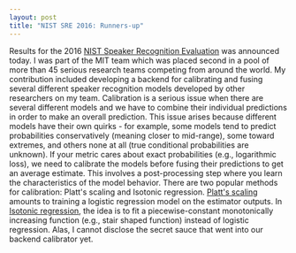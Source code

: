 ```yaml
---
layout: post
title: "NIST SRE 2016: Runners-up"
---
```


Results for the 2016 [NIST Speaker Recognition Evaluation](https://www.nist.gov/itl/iad/mig/speaker-recognition) was announced today. I was part of the MIT team which was placed second in a pool of more than 45 serious research teams competing from around the world. My contribution included developing a backend for calibrating and fusing several different speaker recognition models developed by other researchers on my team. Calibration is a serious issue when there are several different models and we have to combine their individual predictions in order to make an overall prediction. This issue arises because different models have their own quirks - for example, some models tend to predict probabilities conservatively (meaning closer to mid-range), some toward extremes, and others none at all (true conditional probabilities are unknown). If your metric cares about exact probabilities (e.g., logarithmic loss), we need to calibrate the models before fusing their predictions to get an average estimate. This involves a post-processing step where you learn the characteristics of the model behavior. There are two popular methods for calibration: Platt's scaling and Isotonic regression. [Platt's scaling](https://en.wikipedia.org/wiki/Platt_scaling) amounts to training a logistic regression model on the estimator outputs. In [Isotonic regression](https://en.wikipedia.org/wiki/Isotonic_regression), the idea is to fit a piecewise-constant monotonically increasing function (e.g., stair shaped function) instead of logistic regression. Alas, I cannot disclose the secret sauce that went into our backend calibrator yet.
